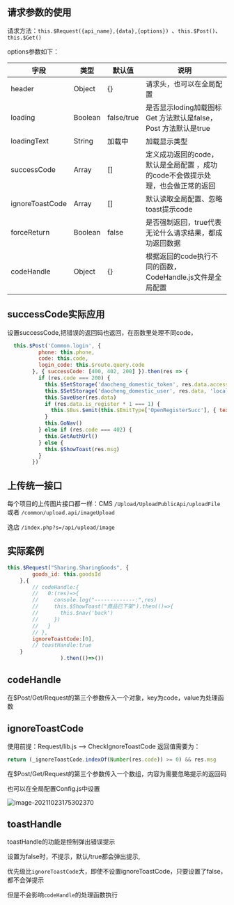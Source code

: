 ## 请求参数的使用

请求方法：`this.$Request({api_name},{data},{options}) `、`this.$Post()`、`this.$Get()`

options参数如下：

| 字段            | 类型    | 默认值     | 说明                                                         |
| --------------- | ------- | ---------- | ------------------------------------------------------------ |
| header          | Object  | {}         | 请求头，也可以在全局配置                                     |
| loading         | Boolean | false/true | 是否显示loding加载图标 Get 方法默认是false，Post 方法默认是true |
| loadingText     | String  | 加载中     | 加载显示类型                                                 |
| successCode     | Array   | []         | 定义成功返回的code，默认是全局配置 ，成功的code不会做提示处理，也会做正常的返回 |
| ignoreToastCode | Array   | []         | 默认读取全局配置、忽略toast提示code                          |
| forceReturn     | Boolean | false      | 是否强制返回，true代表无论什么请求结果，都成功返回数据       |
| codeHandle      | Object  | {}         | 根据返回的code执行不同的函数，CodeHandle.js文件是全局配置    |

## successCode实际应用

设置successCode,把错误的返回码也返回，在函数里处理不同code，

```js
  this.$Post('Common.login', {
          phone: this.phone,
          code: this.code,
          login_code: this.$route.query.code
        }, { successCode: [400, 402, 200] }).then(res => {
          if (res.code === 200) {
            this.$SetStorage('daocheng_domestic_token', res.data.access_token, 'local')
            this.$SetStorage('daocheng_domestic_user', res.data, 'local')
            this.SaveUser(res.data)
            if (res.data.is_register * 1 === 1) {
              this.$Bus.$emit(this.$EmitType['OpenRegisterSucc'], { text: '注册成功，道诚欢迎您！' })
            }
            this.GoNav()
          } else if (res.code === 402) {
            this.GetAuthUrl()
          } else {
            this.$ShowToast(res.msg)
          }
        })
```



## 上传统一接口

每个项目的上传图片接口都一样：CMS `/Upload/UploadPublicApi/uploadFile` 或者 `/common/upload.api/imageUpload`

逸店 `/index.php?s=/api/upload/image`

## 



## 实际案例

```js
this.$Request("Sharing.SharingGoods", {
        goods_id: this.goodsId
    },{
        // codeHandle:{
        //   0:(res)=>{
        //     console.log("-------------:",res)
        //     this.$ShowToast("商品已下架").then(()=>{
        //       this.$nav('back')
        //     })
        //   }
        // },
        ignoreToastCode:[0],
        // toastHandle:true
    }
                 ).then(()=>())
```

## codeHandle

在$Post/Get/Request的第三个参数传入一个对象，key为code，value为处理函数

## ignoreToastCode

使用前提：Request/lib.js --> CheckIgnoreToastCode 返回值需要为：

```js
return (_ignoreToastCode.indexOf(Number(res.code)) >= 0) && res.msg
```

在$Post/Get/Request的第三个参数传入一个数组，内容为需要忽略提示的返回码

也可以在全局配置Config.js中设置

![image-20211023175302370](https://i.loli.net/2021/10/23/nAbCG5FrBvoSWlh.png)

## toastHandle

toastHandle的功能是控制弹出错误提示

设置为false时，不提示，默认/true都会弹出提示,

优先级比`ignoreToastCode`大，即使不设置ignoreToastCode，只要设置了false，都不会弹提示

但是不会影响`codeHandle`的处理函数执行

